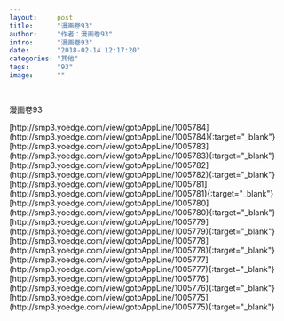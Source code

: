 ```yaml
---
layout:     post
title:      "漫画卷93"
author:     "作者：漫画卷93"
intro:      "漫画卷93"
date:       "2018-02-14 12:17:20"
categories: "其他"
tags:       "93"
image:      ""
---
```

<div style="text-align: center">
<p><img src=""/></p>
</div>
<p class="post-meta">
<span>漫画卷93</span>
</p>
[http://smp3.yoedge.com/view/gotoAppLine/1005784](http://smp3.yoedge.com/view/gotoAppLine/1005784){:target="_blank"}
[http://smp3.yoedge.com/view/gotoAppLine/1005783](http://smp3.yoedge.com/view/gotoAppLine/1005783){:target="_blank"}
[http://smp3.yoedge.com/view/gotoAppLine/1005782](http://smp3.yoedge.com/view/gotoAppLine/1005782){:target="_blank"}
[http://smp3.yoedge.com/view/gotoAppLine/1005781](http://smp3.yoedge.com/view/gotoAppLine/1005781){:target="_blank"}
[http://smp3.yoedge.com/view/gotoAppLine/1005780](http://smp3.yoedge.com/view/gotoAppLine/1005780){:target="_blank"}
[http://smp3.yoedge.com/view/gotoAppLine/1005779](http://smp3.yoedge.com/view/gotoAppLine/1005779){:target="_blank"}
[http://smp3.yoedge.com/view/gotoAppLine/1005778](http://smp3.yoedge.com/view/gotoAppLine/1005778){:target="_blank"}
[http://smp3.yoedge.com/view/gotoAppLine/1005777](http://smp3.yoedge.com/view/gotoAppLine/1005777){:target="_blank"}
[http://smp3.yoedge.com/view/gotoAppLine/1005776](http://smp3.yoedge.com/view/gotoAppLine/1005776){:target="_blank"}
[http://smp3.yoedge.com/view/gotoAppLine/1005775](http://smp3.yoedge.com/view/gotoAppLine/1005775){:target="_blank"}



